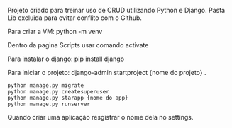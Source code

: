 Projeto criado para treinar uso de CRUD utilizando Python e Django.
Pasta Lib excluida para evitar conflito com o Github.

Para criar a VM:
    python -m venv

Dentro da pagina Scripts usar comando activate

Para instalar o django:
    pip install django

Para iniciar o projeto:
    django-admin startproject {nome do projeto} .

    python manage.py migrate
    python manage.py createsuperuser
    python manage.py starapp {nome do app}
    python manage.py runserver

Quando criar uma aplicação resgistrar o nome dela no settings.
